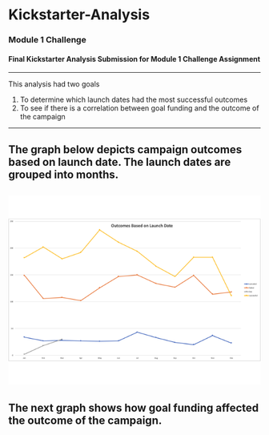 # Kickstarter-Analysis
### Module 1 Challenge
#### Final Kickstarter Analysis Submission for Module 1 Challenge Assignment
---
This analysis had two goals
1. To determine which launch dates had the most successful outcomes
2. To see if there is a correlation between goal funding and the outcome of the campaign
---
The graph below depicts campaign outcomes based on launch date. The launch dates are grouped into months. 
---
<img src ="https://github.com/hkyopreston/kickstarter-analysis/blob/master/Outcomes%20Based%20on%20Launch%20Date.png?raw=true"></img>
---
The next graph shows how goal funding affected the outcome of the campaign. 
--- 
